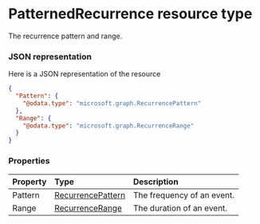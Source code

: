 # PatternedRecurrence resource type

The recurrence pattern and range.

### JSON representation

Here is a JSON representation of the resource

```json
{
  "Pattern": {
    "@odata.type": "microsoft.graph.RecurrencePattern"
  },
  "Range": {
    "@odata.type": "microsoft.graph.RecurrenceRange"
  }
}

```
### Properties
| Property	   | Type	|Description|
|:---------------|:--------|:----------|
|Pattern|[RecurrencePattern](recurrencepattern.md)|The frequency of an event.|
|Range|[RecurrenceRange](recurrencerange.md)|The duration of an event.|

<!-- uuid: d5e335ae-8943-459f-8693-de98bb932f13
2015-10-12 23:28:11 UTC -->
